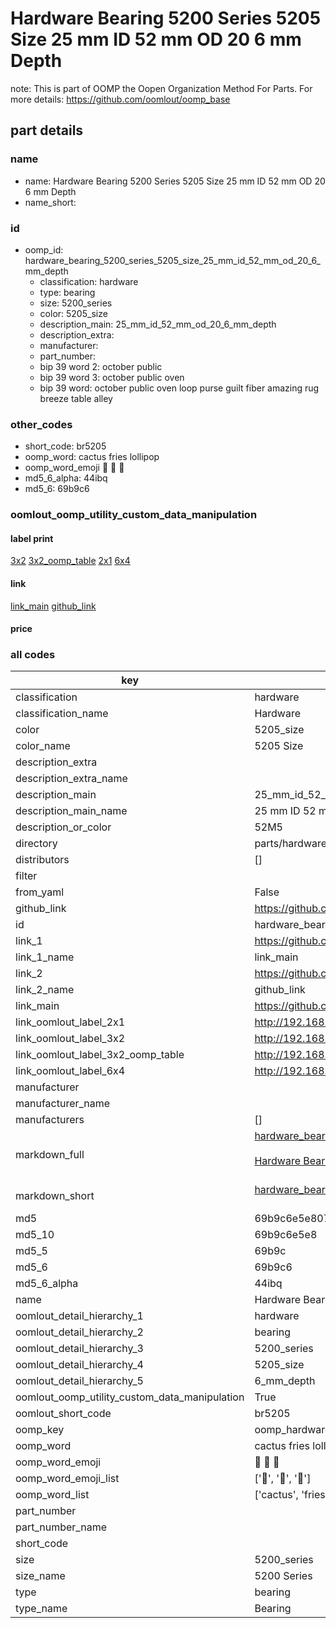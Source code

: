 # Hardware Bearing 5200 Series 5205 Size 25 mm ID 52 mm OD 20 6 mm Depth  

note: This is part of OOMP the Oopen Organization Method For Parts. For more details: https://github.com/oomlout/oomp_base

##  part details





### name
* name: Hardware Bearing 5200 Series 5205 Size 25 mm ID 52 mm OD 20 6 mm Depth
* name_short: 
### id
* oomp_id: hardware_bearing_5200_series_5205_size_25_mm_id_52_mm_od_20_6_mm_depth
  * classification: hardware
  * type: bearing
  * size: 5200_series
  * color: 5205_size
  * description_main: 25_mm_id_52_mm_od_20_6_mm_depth
  * description_extra: 
  * manufacturer: 
  * part_number: 
  * bip 39 word 2: october public
  * bip 39 word 3: october public oven
  * bip 39 word: october public oven loop purse guilt fiber amazing rug breeze table alley

### other_codes
* short_code: br5205
* oomp_word: cactus fries lollipop
* oomp_word_emoji :cactus: :fries: :lollipop:
* md5_6_alpha: 44ibq
* md5_6: 69b9c6






### oomlout_oomp_utility_custom_data_manipulation
#### label print
[3x2](http://192.168.1.245:1112/?label=oomp%2044ibq)
[3x2_oomp_table](http://192.168.1.107:1112/?label=oomp%2044ibq)
[2x1](http://192.168.1.242:1112/?label=oomp%2044ibq)
[6x4](http://192.168.1.55:1112/?label=oomp%2044ibq)    

#### link

[link_main](https://github.com/oomlout/oomlout_oomp_current_version_messy/tree/main/parts/hardware_bearing_5200_series_5205_size_25_mm_id_52_mm_od_20_6_mm_depth) [github_link](https://github.com/oomlout/oomlout_oomp_part_src/tree/main/parts/hardware_bearing_5200_series_5205_size_25_mm_id_52_mm_od_20_6_mm_depth)                             

#### price







### all codes 
| key | value |  
| --- | --- |  
| classification | hardware |  
| classification_name | Hardware |  
| color | 5205_size |  
| color_name | 5205 Size |  
| description_extra |  |  
| description_extra_name |  |  
| description_main | 25_mm_id_52_mm_od_20_6_mm_depth |  
| description_main_name | 25 mm ID 52 mm OD 20 6 mm Depth |  
| description_or_color | 52M5 |  
| directory | parts/hardware_bearing_5200_series_5205_size_25_mm_id_52_mm_od_20_6_mm_depth |  
| distributors | [] |  
| filter |  |  
| from_yaml | False |  
| github_link | https://github.com/oomlout/oomlout_oomp_part_src/tree/main/parts/hardware_bearing_5200_series_5205_size_25_mm_id_52_mm_od_20_6_mm_depth |  
| id | hardware_bearing_5200_series_5205_size_25_mm_id_52_mm_od_20_6_mm_depth |  
| link_1 | https://github.com/oomlout/oomlout_oomp_current_version_messy/tree/main/parts/hardware_bearing_5200_series_5205_size_25_mm_id_52_mm_od_20_6_mm_depth |  
| link_1_name | link_main |  
| link_2 | https://github.com/oomlout/oomlout_oomp_part_src/tree/main/parts/hardware_bearing_5200_series_5205_size_25_mm_id_52_mm_od_20_6_mm_depth |  
| link_2_name | github_link |  
| link_main | https://github.com/oomlout/oomlout_oomp_current_version_messy/tree/main/parts/hardware_bearing_5200_series_5205_size_25_mm_id_52_mm_od_20_6_mm_depth |  
| link_oomlout_label_2x1 | http://192.168.1.242:1112/?label=oomp%2044ibq |  
| link_oomlout_label_3x2 | http://192.168.1.245:1112/?label=oomp%2044ibq |  
| link_oomlout_label_3x2_oomp_table | http://192.168.1.107:1112/?label=oomp%2044ibq |  
| link_oomlout_label_6x4 | http://192.168.1.55:1112/?label=oomp%2044ibq |  
| manufacturer |  |  
| manufacturer_name |  |  
| manufacturers | [] |  
| markdown_full | [hardware_bearing_5200_series_5205_size_25_mm_id_52_mm_od_20_6_mm_depth](https://github.com/oomlout/oomlout_oomp_current_version_messy/tree/main/parts/hardware_bearing_5200_series_5205_size_25_mm_id_52_mm_od_20_6_mm_depth)<br>[](https://github.com/oomlout/oomlout_oomp_current_version_messy/tree/main/parts/hardware_bearing_5200_series_5205_size_25_mm_id_52_mm_od_20_6_mm_depth)<br>[Hardware Bearing 5200 Series 5205 Size 25 Mm Id 52 Mm Od 20 6 Mm Depth](https://github.com/oomlout/oomlout_oomp_current_version_messy/tree/main/parts/hardware_bearing_5200_series_5205_size_25_mm_id_52_mm_od_20_6_mm_depth)<br><br> |  
| markdown_short | [hardware_bearing_5200_series_5205_size_25_mm_id_52_mm_od_20_6_mm_depth](https://github.com/oomlout/oomlout_oomp_current_version_messy/tree/main/parts/hardware_bearing_5200_series_5205_size_25_mm_id_52_mm_od_20_6_mm_depth)<br><br> |  
| md5 | 69b9c6e5e807cab59ed7483f3bab44c8 |  
| md5_10 | 69b9c6e5e8 |  
| md5_5 | 69b9c |  
| md5_6 | 69b9c6 |  
| md5_6_alpha | 44ibq |  
| name | Hardware Bearing 5200 Series 5205 Size 25 mm ID 52 mm OD 20 6 mm Depth |  
| oomlout_detail_hierarchy_1 | hardware |  
| oomlout_detail_hierarchy_2 | bearing |  
| oomlout_detail_hierarchy_3 | 5200_series |  
| oomlout_detail_hierarchy_4 | 5205_size |  
| oomlout_detail_hierarchy_5 | 6_mm_depth |  
| oomlout_oomp_utility_custom_data_manipulation | True |  
| oomlout_short_code | br5205 |  
| oomp_key | oomp_hardware_bearing_5200_series_5205_size_25_mm_id_52_mm_od_20_6_mm_depth |  
| oomp_word | cactus fries lollipop |  
| oomp_word_emoji | :cactus: :fries: :lollipop: |  
| oomp_word_emoji_list | [':cactus:', ':fries:', ':lollipop:'] |  
| oomp_word_list | ['cactus', 'fries', 'lollipop'] |  
| part_number |  |  
| part_number_name |  |  
| short_code |  |  
| size | 5200_series |  
| size_name | 5200 Series |  
| type | bearing |  
| type_name | Bearing |  

